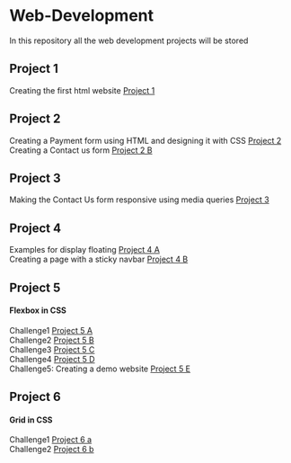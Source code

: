 # Web-Development
In this repository all the web development projects will be stored

## Project 1
Creating the first html website
[Project 1](https://jenis-winsta.github.io/Web-Development/Project1/index.html)

## Project 2
Creating a Payment form using HTML and designing it with CSS
[Project 2](https://jenis-winsta.github.io/Web-Development/Project2_form/Form.html)   
Creating a Contact us form 
[Project 2 B](https://jenis-winsta.github.io/Web-Development/Project2_contact_form/contact_form.html)

## Project 3
Making the Contact Us form responsive using media queries 
[Project 3](https://jenis-winsta.github.io/Web-Development/Project3_responsive/contact_form.html)

## Project 4
Examples for display floating
[Project 4 A](https://jenis-winsta.github.io/Web-Development/Project4_float/Float.html)  
Creating a page with a sticky navbar
[Project 4 B](https://jenis-winsta.github.io/Web-Development/Project4_sticky/Sticky_nav.html)

## Project 5
#### Flexbox in CSS  
Challenge1 [Project 5 A](https://jenis-winsta.github.io/Web-Development/Project5/Challenge1.html)  
Challenge2 [Project 5 B](https://jenis-winsta.github.io/Web-Development/Project5/Challenge2.html)  
Challenge3 [Project 5 C](https://jenis-winsta.github.io/Web-Development/Project5/Challenge3.html)  
Challenge4 [Project 5 D](https://jenis-winsta.github.io/Web-Development/Project5/Challenge%204/Challenge4.html)  
Challenge5: Creating a demo website [Project 5 E](https://jenis-winsta.github.io/Web-Development/Project5/Challenge_5/Challenge5.html)

## Project 6
#### Grid in CSS
Challenge1 [Project 6 a](https://jenis-winsta.github.io/Web-Development/Project6/challenge1.html)  
Challenge2 [Project 6 b](https://jenis-winsta.github.io/Web-Development/Project6/challenge2.html)
